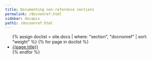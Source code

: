 ```yaml
---
title: Documenting non-reference sections
permalink: /docnonref.html
sidebar: docapis
path1: /docnonref.html
---
```


<ul class="onPageMinitoc">
{% assign doclist = site.docs | where: "section", "docnonref" | sort: "weight" %}
{% for page in doclist %}
<li><a href="{{page.permalink | remove: "/" }}">{{page.title}}</a></li>
{% endfor %}
</ul>
